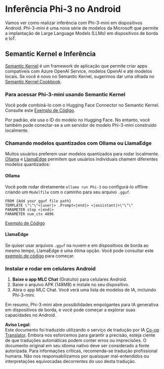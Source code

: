 <!--
CO_OP_TRANSLATOR_METADATA:
{
  "original_hash": "9481b07dda8f9715a5d1ff43fb27568b",
  "translation_date": "2025-05-09T10:44:12+00:00",
  "source_file": "md/01.Introduction/03/Android_Inference.md",
  "language_code": "br"
}
-->
# **Inferência Phi-3 no Android**

Vamos ver como realizar inferência com Phi-3-mini em dispositivos Android. Phi-3-mini é uma nova série de modelos da Microsoft que permite a implantação de Large Language Models (LLMs) em dispositivos de borda e IoT.

## Semantic Kernel e Inferência

[Semantic Kernel](https://github.com/microsoft/semantic-kernel) é um framework de aplicação que permite criar apps compatíveis com Azure OpenAI Service, modelos OpenAI e até modelos locais. Se você é novo no Semantic Kernel, sugerimos dar uma olhada no [Semantic Kernel Cookbook](https://github.com/microsoft/SemanticKernelCookBook?WT.mc_id=aiml-138114-kinfeylo).

### Para acessar Phi-3-mini usando Semantic Kernel

Você pode combiná-lo com o Hugging Face Connector no Semantic Kernel. Consulte este [Exemplo de Código](https://github.com/Azure-Samples/Phi-3MiniSamples/tree/main/semantickernel?WT.mc_id=aiml-138114-kinfeylo).

Por padrão, ele usa o ID do modelo no Hugging Face. No entanto, você também pode conectar-se a um servidor de modelo Phi-3-mini construído localmente.

### Chamando modelos quantizados com Ollama ou LlamaEdge

Muitos usuários preferem usar modelos quantizados para rodar localmente. [Ollama](https://ollama.com/) e [LlamaEdge](https://llamaedge.com) permitem que usuários individuais chamem diferentes modelos quantizados:

#### Ollama

Você pode rodar diretamente `ollama run Phi-3` ou configurá-lo offline criando um `Modelfile` com o caminho para seu arquivo `.gguf`.

```gguf
FROM {Add your gguf file path}
TEMPLATE \"\"\"<|user|> .Prompt<|end|> <|assistant|>\"\"\"
PARAMETER stop <|end|>
PARAMETER num_ctx 4096
```

[Exemplo de Código](https://github.com/Azure-Samples/Phi-3MiniSamples/tree/main/ollama?WT.mc_id=aiml-138114-kinfeylo)

#### LlamaEdge

Se quiser usar arquivos `.gguf` na nuvem e em dispositivos de borda ao mesmo tempo, LlamaEdge é uma ótima opção. Você pode consultar este [exemplo de código](https://github.com/Azure-Samples/Phi-3MiniSamples/tree/main/wasm?WT.mc_id=aiml-138114-kinfeylo) para começar.

### Instalar e rodar em celulares Android

1. **Baixe o app MLC Chat** (Gratuito) para celulares Android.  
2. Baixe o arquivo APK (148MB) e instale no seu dispositivo.  
3. Abra o app MLC Chat. Você verá uma lista de modelos de IA, incluindo Phi-3-mini.

Em resumo, Phi-3-mini abre possibilidades empolgantes para IA generativa em dispositivos de borda, e você pode começar a explorar suas capacidades no Android.

**Aviso Legal**:  
Este documento foi traduzido utilizando o serviço de tradução por IA [Co-op Translator](https://github.com/Azure/co-op-translator). Embora nos esforcemos para garantir a precisão, esteja ciente de que traduções automáticas podem conter erros ou imprecisões. O documento original em seu idioma nativo deve ser considerado a fonte autorizada. Para informações críticas, recomenda-se tradução profissional humana. Não nos responsabilizamos por quaisquer mal-entendidos ou interpretações equivocadas decorrentes do uso desta tradução.